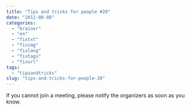 ```yaml
---
title: "Tips and tricks for people #20"
date: "2012-08-08"
categories: 
  - "brainer"
  - "en"
  - "fixtxt"
  - "fiximg"
  - "fixlang"
  - "fixtags"
  - "fixurl"
tags: 
  - "tipsandtricks"
slug: "tips-and-tricks-for-people-20"
---
```


If you cannot join a meeting, please notify the organizers as soon as you know.
